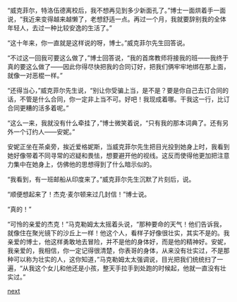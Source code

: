 
“威克菲尔，特洛伍德离校后，我不想再见到多少新面孔了。”博士一面烘着手一面说，“我近来变得越来越懒了，老想舒适一点。再过一个月，我就要辞别我的全体年轻人，去过一种比较安逸的生活了。”

“这十年来，你一直就是这样说的呀，博士。”威克菲尔先生回答说。

“不过这一回我可要这么做了，”博士回答说，“我的首席教师将接我的班——我终于真的要这么做了——因此你得尽快把我的合同订好，把我们俩牢牢地绑在那上面，就像一对恶棍一样。”

“还得当心，”威克菲尔先生说，“别让你受骗上当，是不是？要是你自己去订合同的话，不管是什么合同，你一定非上当不可。好吧！我现成着哪。干我这一行，比订合同更糟的活多着呢。”

“这么一来，我就没有什么牵挂了，”博士微笑着说，“只有我的那本词典了。还有另外一个订约人——安妮。”

安妮正坐在茶桌旁，挨近爱格妮斯，当威克菲尔先生把目光投到她身上时，我看到她好像带着不同寻常的迟疑和畏怯，想要避开他的视线。这反而使得他更加把注意力集中在她身上，仿佛他的思想得到了什么暗示似的。

“我看到，有一班邮船从印度来了。”威克菲尔先生沉默了片刻后，说。

“顺便想起来了！杰克·麦尔顿来过几封信！”博士说。

“真的！”

“可怜的亲爱的杰克！”马克勒姆太太摇着头说，“那种要命的天气！他们告诉我，就像住在聚光镜下的沙丘上一样！他这个人，看样子好像很壮实，其实不是的。我亲爱的博士，他这样勇敢地去冒险，并不是他的身体好，而是他的精神好。安妮，我亲爱的，我相信，你一定记得很清楚，你表哥的身体，从来没有壮实过，不是那种可以称为壮实的人，这你知道，”马克勒姆太太强调说，目光把我们统统扫了一遍，“从我这个女儿和他还是小孩，整天手拉手到处跑的时候起，他就一直没有壮实过。”

[next](page251.md)